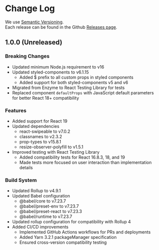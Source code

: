 # Change Log

We use [Semantic Versioning](http://semver.org/).  
Each release can be found in the Github [Releases page](https://github.com/itseasy21/react-elastic-carousel/releases).

## 1.0.0 (Unreleased)

### Breaking Changes
- Updated minimum Node.js requirement to v16
- Updated styled-components to v6.1.15
  - Added $ prefix to all custom props in styled components
  - Added support for both styled-components v5 and v6
- Migrated from Enzyme to React Testing Library for tests
- Replaced component `defaultProps` with JavaScript default parameters for better React 18+ compatibility

### Features
- Added support for React 19
- Updated dependencies
  - react-swipeable to v7.0.2
  - classnames to v2.3.2
  - prop-types to v15.8.1
  - resize-observer-polyfill to v1.5.1
- Improved testing with React Testing Library
  - Added compatibility tests for React 16.8.3, 18, and 19
  - Made tests more focused on user interaction than implementation details

### Build System
- Updated Rollup to v4.9.1
- Updated Babel configuration
  - @babel/core to v7.23.7
  - @babel/preset-env to v7.23.7
  - @babel/preset-react to v7.23.3
  - @babel/runtime to v7.23.7
- Updated rollup configuration for compatibility with Rollup 4
- Added CI/CD improvements
  - Implemented GitHub Actions workflows for PRs and deployments
  - Added Yarn 3.2.1 packageManager specification
  - Ensured cross-version compatibility testing
